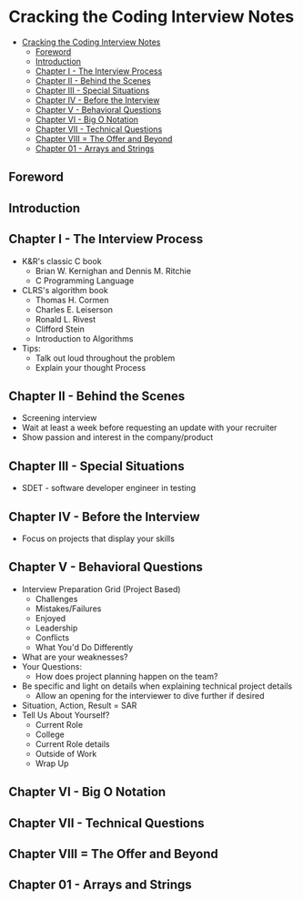 # Cracking the Coding Interview Notes
- [Cracking the Coding Interview Notes](#cracking-the-coding-interview-notes)
  - [Foreword](#foreword)
  - [Introduction](#introduction)
  - [Chapter I - The Interview Process](#chapter-i---the-interview-process)
  - [Chapter II - Behind the Scenes](#chapter-ii---behind-the-scenes)
  - [Chapter III - Special Situations](#chapter-iii---special-situations)
  - [Chapter IV - Before the Interview](#chapter-iv---before-the-interview)
  - [Chapter V - Behavioral Questions](#chapter-v---behavioral-questions)
  - [Chapter VI - Big O Notation](#chapter-vi---big-o-notation)
  - [Chapter VII - Technical Questions](#chapter-vii---technical-questions)
  - [Chapter VIII = The Offer and Beyond](#chapter-viii--the-offer-and-beyond)
  - [Chapter 01 - Arrays and Strings](#chapter-01---arrays-and-strings)

## Foreword

## Introduction

## Chapter I - The Interview Process
- K&R's classic C book
  - Brian W. Kernighan and Dennis M. Ritchie
  - C Programming Language
- CLRS's algorithm book
  - Thomas H. Cormen
  - Charles E. Leiserson
  - Ronald L. Rivest
  - Clifford Stein
  - Introduction to Algorithms
- Tips:
  - Talk out loud throughout the problem
  - Explain your thought Process

## Chapter II - Behind the Scenes
- Screening interview
- Wait at least a week before requesting an update with your recruiter
- Show passion and interest in the company/product

## Chapter III - Special Situations
- SDET - software developer engineer in testing

## Chapter IV - Before the Interview
- Focus on projects that display your skills

## Chapter V - Behavioral Questions
- Interview Preparation Grid (Project Based)
  - Challenges
  - Mistakes/Failures
  - Enjoyed
  - Leadership
  - Conflicts
  - What You'd Do Differently
- What are your weaknesses?
- Your Questions:
  - How does project planning happen on the team?
- Be specific and light on details when explaining technical project details
  - Allow an opening for the interviewer to dive further if desired
- Situation, Action, Result = SAR
- Tell Us About Yourself?
  - Current Role
  - College
  - Current Role details
  - Outside of Work
  - Wrap Up

## Chapter VI - Big O Notation

## Chapter VII - Technical Questions

## Chapter VIII = The Offer and Beyond

## Chapter 01 - Arrays and Strings